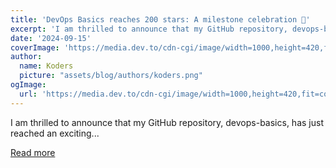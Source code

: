 ```yaml
---
title: 'DevOps Basics reaches 200 stars: A milestone celebration 🎉'
excerpt: 'I am thrilled to announce that my GitHub repository, devops-basics, has just reached an exciting...'
date: '2024-09-15'
coverImage: 'https://media.dev.to/cdn-cgi/image/width=1000,height=420,fit=cover,gravity=auto,format=auto/https%3A%2F%2Fdev-to-uploads.s3.amazonaws.com%2Fuploads%2Farticles%2F7wo86q9u40j5420xjnxm.png'
author:
  name: Koders
  picture: "assets/blog/authors/koders.png"
ogImage:
  url: 'https://media.dev.to/cdn-cgi/image/width=1000,height=420,fit=cover,gravity=auto,format=auto/https%3A%2F%2Fdev-to-uploads.s3.amazonaws.com%2Fuploads%2Farticles%2F7wo86q9u40j5420xjnxm.png'
---
```


I am thrilled to announce that my GitHub repository, devops-basics, has just reached an exciting...

[Read more](https://dev.to/tungbq/devops-basics-reaches-200-stars-a-milestone-celebration-3hji)

